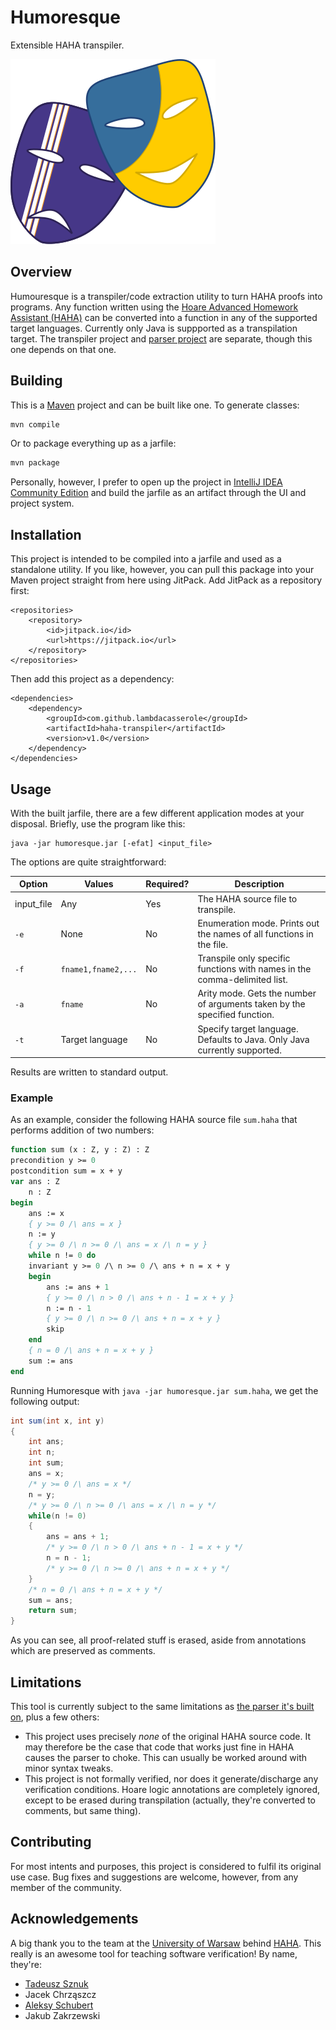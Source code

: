 # Humoresque
Extensible HAHA transpiler.

![Logo](assets/logo.svg)

## Overview
Humouresque is a transpiler/code extraction utility to turn HAHA proofs into programs. Any function written using the [Hoare Advanced Homework Assistant (HAHA)](http://haha.mimuw.edu.pl/) can be converted into a function in any of the supported target languages. Currently only Java is suppported as a transpilation target. The transpiler project and [parser project](https://github.com/lambdacasserole/haha-parser/) are separate, though this one depends on that one.

## Building
This is a [Maven](https://maven.apache.org/) project and can be built like one. To generate classes:

```bash
mvn compile
```

Or to package everything up as a jarfile:

```bash
mvn package
```

Personally, however, I prefer to open up the project in [IntelliJ IDEA Community Edition](https://www.jetbrains.com/idea/) and build the jarfile as an artifact through the UI and project system.

## Installation
This project is intended to be compiled into a jarfile and used as a standalone utility. If you like, however, you can pull this package into your Maven project straight from here using JitPack. Add JitPack as a repository first:

```
<repositories>
    <repository>
        <id>jitpack.io</id>
        <url>https://jitpack.io</url>
    </repository>
</repositories>
```

Then add this project as a dependency:

```
<dependencies>
    <dependency>
        <groupId>com.github.lambdacasserole</groupId>
        <artifactId>haha-transpiler</artifactId>
        <version>v1.0</version>
    </dependency>
</dependencies>
```

## Usage
With the built jarfile, there are a few different application modes at your disposal. Briefly, use the program like this:

```
java -jar humoresque.jar [-efat] <input_file>
```

The options are quite straightforward:

| Option        | Values              | Required? | Description                                                               |
|---------------|---------------------|-----------|---------------------------------------------------------------------------|
| input_file    | Any                 | Yes       | The HAHA source file to transpile.                                        |
| `-e`          | None                | No        | Enumeration mode. Prints out the names of all functions in the file.      |
| `-f`          | `fname1,fname2,...` | No        | Transpile only specific functions with names in the comma-delimited list. |
| `-a`          | `fname`             | No        | Arity mode. Gets the number of arguments taken by the specified function. |
| `-t`          | Target language     | No        | Specify target language. Defaults to Java. Only Java currently supported. |

Results are written to standard output.

### Example
As an example, consider the following HAHA source file `sum.haha` that performs addition of two numbers:

```pascal
function sum (x : Z, y : Z) : Z
precondition y >= 0
postcondition sum = x + y
var ans : Z
    n : Z
begin
	ans := x
	{ y >= 0 /\ ans = x }
	n := y
	{ y >= 0 /\ n >= 0 /\ ans = x /\ n = y }
	while n != 0 do
	invariant y >= 0 /\ n >= 0 /\ ans + n = x + y 
	begin
		ans := ans + 1
		{ y >= 0 /\ n > 0 /\ ans + n - 1 = x + y } 
		n := n - 1
		{ y >= 0 /\ n >= 0 /\ ans + n = x + y }
		skip
	end
	{ n = 0 /\ ans + n = x + y }
	sum := ans
end
```

Running Humoresque with `java -jar humoresque.jar sum.haha`, we get the following output:

```java
int sum(int x, int y)
{
	int ans;
	int n;
	int sum;
	ans = x;
	/* y >= 0 /\ ans = x */
	n = y;
	/* y >= 0 /\ n >= 0 /\ ans = x /\ n = y */
	while(n != 0)
	{
		ans = ans + 1;
		/* y >= 0 /\ n > 0 /\ ans + n - 1 = x + y */
		n = n - 1;
		/* y >= 0 /\ n >= 0 /\ ans + n = x + y */
	}
	/* n = 0 /\ ans + n = x + y */
	sum = ans;
	return sum;
}
```

As you can see, all proof-related stuff is erased, aside from annotations which are preserved as comments.

## Limitations
This tool is currently subject to the same limitations as [the parser it's built on](https://github.com/lambdacasserole/haha-parser/), plus a few others:
* This project uses precisely *none* of the original HAHA source code. It may therefore be the case that code that works just fine in HAHA causes the parser to choke. This can usually be worked around with minor syntax tweaks.
* This project is not formally verified, nor does it generate/discharge any verification conditions. Hoare logic annotations are completely ignored, except to be erased during transpilation (actually, they're converted to comments, but same thing).

## Contributing
For most intents and purposes, this project is considered to fulfil its original use case. Bug fixes and suggestions are welcome, however, from any member of the community.

## Acknowledgements
A big thank you to the team at the [University of Warsaw](https://mimuw.edu.pl/en) behind [HAHA](http://haha.mimuw.edu.pl/). This really is an awesome tool for teaching software verification! By name, they're:
* [Tadeusz Sznuk](http://www.mimuw.edu.pl/~tsznuk/)
* Jacek Chrząszcz
* [Aleksy Schubert](http://www.mimuw.edu.pl/~alx/)
* Jakub Zakrzewski
